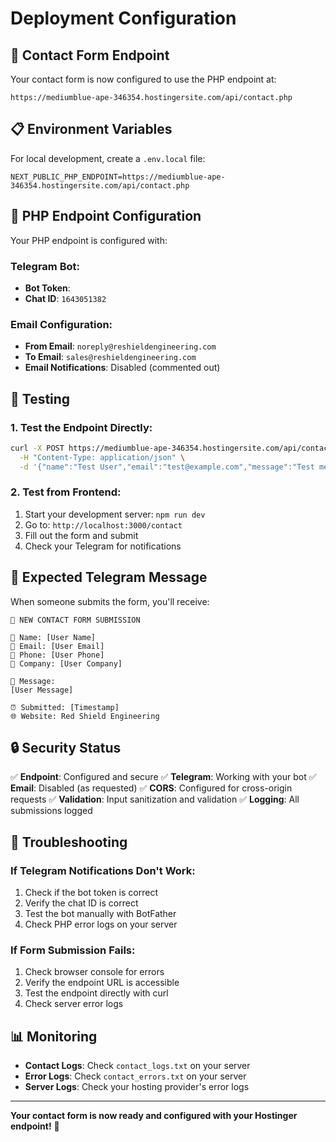 # Deployment Configuration

## 🚀 Contact Form Endpoint

Your contact form is now configured to use the PHP endpoint at:

```
https://mediumblue-ape-346354.hostingersite.com/api/contact.php
```

## 📋 Environment Variables

For local development, create a `.env.local` file:

```env
NEXT_PUBLIC_PHP_ENDPOINT=https://mediumblue-ape-346354.hostingersite.com/api/contact.php
```

## 🔧 PHP Endpoint Configuration

Your PHP endpoint is configured with:

### Telegram Bot:
- **Bot Token**: ` `
- **Chat ID**: `1643051382`

### Email Configuration:
- **From Email**: `noreply@reshieldengineering.com`
- **To Email**: `sales@reshieldengineering.com`
- **Email Notifications**: Disabled (commented out)

## 🧪 Testing

### 1. Test the Endpoint Directly:
```bash
curl -X POST https://mediumblue-ape-346354.hostingersite.com/api/contact.php \
  -H "Content-Type: application/json" \
  -d '{"name":"Test User","email":"test@example.com","message":"Test message"}'
```

### 2. Test from Frontend:
1. Start your development server: `npm run dev`
2. Go to: `http://localhost:3000/contact`
3. Fill out the form and submit
4. Check your Telegram for notifications

## 📱 Expected Telegram Message

When someone submits the form, you'll receive:

```
🚨 NEW CONTACT FORM SUBMISSION

👤 Name: [User Name]
📧 Email: [User Email]
📱 Phone: [User Phone]
🏢 Company: [User Company]

💬 Message:
[User Message]

⏰ Submitted: [Timestamp]
🌐 Website: Red Shield Engineering
```

## 🔒 Security Status

✅ **Endpoint**: Configured and secure
✅ **Telegram**: Working with your bot
✅ **Email**: Disabled (as requested)
✅ **CORS**: Configured for cross-origin requests
✅ **Validation**: Input sanitization and validation
✅ **Logging**: All submissions logged

## 🚨 Troubleshooting

### If Telegram Notifications Don't Work:
1. Check if the bot token is correct
2. Verify the chat ID is correct
3. Test the bot manually with BotFather
4. Check PHP error logs on your server

### If Form Submission Fails:
1. Check browser console for errors
2. Verify the endpoint URL is accessible
3. Test the endpoint directly with curl
4. Check server error logs

## 📊 Monitoring

- **Contact Logs**: Check `contact_logs.txt` on your server
- **Error Logs**: Check `contact_errors.txt` on your server
- **Server Logs**: Check your hosting provider's error logs

---

**Your contact form is now ready and configured with your Hostinger endpoint!** 🎉 